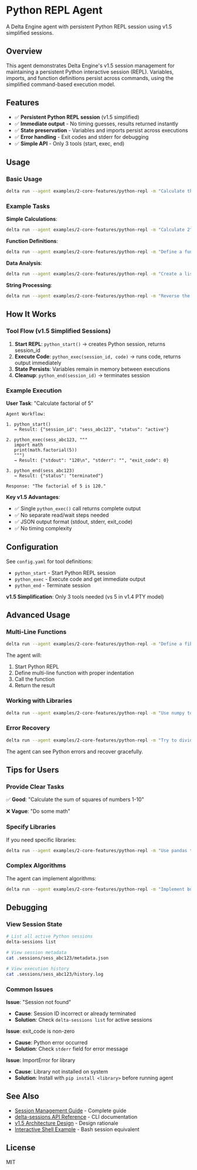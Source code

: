 # Python REPL Agent

A Delta Engine agent with persistent Python REPL session using v1.5 simplified sessions.

## Overview

This agent demonstrates Delta Engine's v1.5 session management for maintaining a persistent Python interactive session (REPL). Variables, imports, and function definitions persist across commands, using the simplified command-based execution model.

## Features

- ✅ **Persistent Python REPL session** (v1.5 simplified)
- ✅ **Immediate output** - No timing guesses, results returned instantly
- ✅ **State preservation** - Variables and imports persist across executions
- ✅ **Error handling** - Exit codes and stderr for debugging
- ✅ **Simple API** - Only 3 tools (start, exec, end)

## Usage

### Basic Usage

```bash
delta run --agent examples/2-core-features/python-repl -m "Calculate the sum of numbers from 1 to 100"
```

### Example Tasks

**Simple Calculations**:
```bash
delta run --agent examples/2-core-features/python-repl -m "Calculate 2^10 and show the result"
```

**Function Definitions**:
```bash
delta run --agent examples/2-core-features/python-repl -m "Define a function to check if a number is prime, then test it with 17"
```

**Data Analysis**:
```bash
delta run --agent examples/2-core-features/python-repl -m "Create a list of numbers 1-10, calculate their squares, and show the average"
```

**String Processing**:
```bash
delta run --agent examples/2-core-features/python-repl -m "Reverse the string 'Hello World' and count vowels"
```

## How It Works

### Tool Flow (v1.5 Simplified Sessions)

1. **Start REPL**: `python_start()` → creates Python session, returns session_id
2. **Execute Code**: `python_exec(session_id, code)` → runs code, returns output immediately
3. **State Persists**: Variables remain in memory between executions
4. **Cleanup**: `python_end(session_id)` → terminates session

### Example Execution

**User Task**: "Calculate factorial of 5"

```
Agent Workflow:

1. python_start()
   → Result: {"session_id": "sess_abc123", "status": "active"}

2. python_exec(sess_abc123, """
   import math
   print(math.factorial(5))
   """)
   → Result: {"stdout": "120\n", "stderr": "", "exit_code": 0}

3. python_end(sess_abc123)
   → Result: {"status": "terminated"}

Response: "The factorial of 5 is 120."
```

**Key v1.5 Advantages**:
- ✅ Single `python_exec()` call returns complete output
- ✅ No separate read/wait steps needed
- ✅ JSON output format (stdout, stderr, exit_code)
- ✅ No timing complexity

## Configuration

See `config.yaml` for tool definitions:
- `python_start` - Start Python REPL session
- `python_exec` - Execute code and get immediate output
- `python_end` - Terminate session

**v1.5 Simplification**: Only 3 tools needed (vs 5 in v1.4 PTY model)

## Advanced Usage

### Multi-Line Functions

```bash
delta run --agent examples/2-core-features/python-repl -m "Define a fibonacci function and calculate the 10th fibonacci number"
```

The agent will:
1. Start Python REPL
2. Define multi-line function with proper indentation
3. Call the function
4. Return the result

### Working with Libraries

```bash
delta run --agent examples/2-core-features/python-repl -m "Use numpy to create an array of 10 random numbers and calculate the mean"
```

### Error Recovery

```bash
delta run --agent examples/2-core-features/python-repl -m "Try to divide by zero, handle the error, and show the error message"
```

The agent can see Python errors and recover gracefully.

## Tips for Users

### Provide Clear Tasks

✅ **Good**: "Calculate the sum of squares of numbers 1-10"

❌ **Vague**: "Do some math"

### Specify Libraries

If you need specific libraries:

```bash
delta run --agent examples/2-core-features/python-repl -m "Use pandas to create a DataFrame with columns 'name' and 'age', then show it"
```

### Complex Algorithms

The agent can implement algorithms:

```bash
delta run --agent examples/2-core-features/python-repl -m "Implement bubble sort to sort the list [5, 2, 8, 1, 9]"
```

## Debugging

### View Session State
```bash
# List all active Python sessions
delta-sessions list

# View session metadata
cat .sessions/sess_abc123/metadata.json

# View execution history
cat .sessions/sess_abc123/history.log
```

### Common Issues

**Issue**: "Session not found"
- **Cause**: Session ID incorrect or already terminated
- **Solution**: Check `delta-sessions list` for active sessions

**Issue**: exit_code is non-zero
- **Cause**: Python error occurred
- **Solution**: Check `stderr` field for error message

**Issue**: ImportError for library
- **Cause**: Library not installed on system
- **Solution**: Install with `pip install <library>` before running agent

## See Also

- [Session Management Guide](../../docs/guides/session-management.md) - Complete guide
- [delta-sessions API Reference](../../docs/api/delta-sessions.md) - CLI documentation
- [v1.5 Architecture Design](../../docs/architecture/v1.5-sessions-simplified.md) - Design rationale
- [Interactive Shell Example](../interactive-shell/) - Bash session equivalent

## License

MIT
